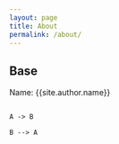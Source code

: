 ```yaml
---
layout: page
title: About
permalink: /about/
---
```


## Base 

Name: {{site.author.name}}

```plantuml

A -> B

B --> A

```

<!-- 
You can find the source code for Minima at GitHub:
[jekyll][jekyll-organization] /
[minima](https://github.com/jekyll/minima)


[jekyll-organization]: https://github.com/jekyll
 -->